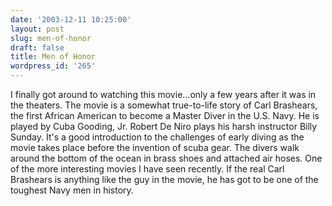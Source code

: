```yaml
---
date: '2003-12-11 10:25:00'
layout: post
slug: men-of-honor
draft: false
title: Men of Honor
wordpress_id: '265'
---
```


I finally got around to watching this movie...only a few years after it was in the theaters. The movie is a somewhat true-to-life story of Carl Brashears, the first African American to become a Master Diver in the U.S. Navy. He is played by Cuba Gooding, Jr. Robert De Niro plays his harsh instructor Billy Sunday. It's a good introduction to the challenges of early diving as the movie takes place before the invention of scuba gear. The divers walk around the bottom of the ocean in brass shoes and attached air hoses. One of the more interesting movies I have seen recently. If the real Carl Brashears is anything like the guy in the movie, he has got to be one of the toughest Navy men in history.

